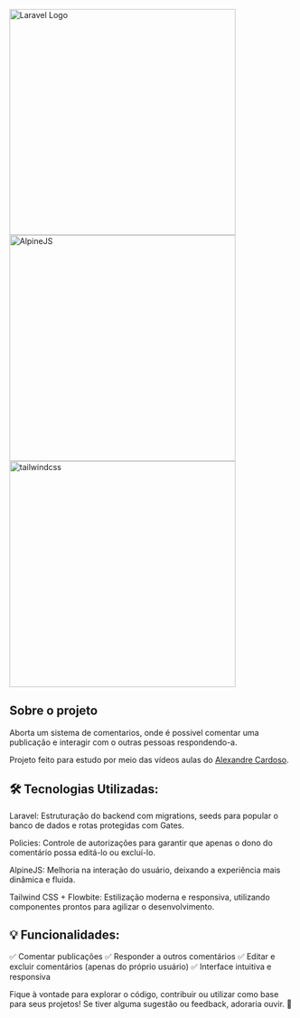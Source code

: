 
<p align="left">
<a href="https://laravel.com" target="_blank"><img src="https://raw.githubusercontent.com/laravel/art/master/logo-lockup/5%20SVG/2%20CMYK/1%20Full%20Color/laravel-logolockup-cmyk-red.svg" width="400" alt="Laravel Logo"></a>
<a href="https://alpinejs.dev" target="_blank"><img src="https://alpinejs.dev/alpine_long.svg" width="400" alt="AlpineJS"></a>
<a href="https://tailwindcss.com/" target="_blank"><img src="https://miro.medium.com/v2/resize:fit:512/1*JEHLmWo6_SrpHPiP4AimIw.png" width="400" alt="tailwindcss"></a>
</p>

## Sobre o projeto
Aborta um sistema de comentarios, onde é possivel comentar uma publicação e interagir com o outras pessoas respondendo-a.

Projeto feito para estudo por meio das vídeos aulas do [Alexandre Cardoso](https://www.youtube.com/AlexandreCardoso).

## 🛠️ Tecnologias Utilizadas:
Laravel: Estruturação do backend com migrations, seeds para popular o banco de dados e rotas protegidas com Gates.

Policies: Controle de autorizações para garantir que apenas o dono do comentário possa editá-lo ou excluí-lo.

AlpineJS: Melhoria na interação do usuário, deixando a experiência mais dinâmica e fluida.

Tailwind CSS + Flowbite: Estilização moderna e responsiva, utilizando componentes prontos para agilizar o desenvolvimento.

## 💡 Funcionalidades:
✅ Comentar publicações
✅ Responder a outros comentários
✅ Editar e excluir comentários (apenas do próprio usuário)
✅ Interface intuitiva e responsiva

Fique à vontade para explorar o código, contribuir ou utilizar como base para seus projetos! Se tiver alguma sugestão ou feedback, adoraria ouvir. 🚀
